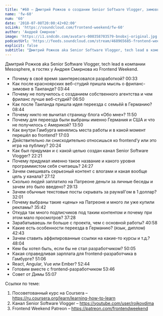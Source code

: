 ```yaml
---
title: "#60 – Дмитрий Рожков о создании Senior Software Vlogger, зимовке в Таиланде и жизни в Гамбурге"
name: 'fw-60'
num: '60'
date: '2018-07-08T20:00:42+02:00'
scLink: 'https://soundcloud.com/frontend-weekend/fw-60'
author: 'Андрей Смирнов'
image: 'https://i1.sndcdn.com/avatars-000358703579-bnobxj-original.jpg'
podcastUrl: 'https://feeds.soundcloud.com/stream/468965685-frontend-weekend-fw-60.m4a'
explicit: false
subtitle: "Дмитрий Рожков aka Senior Software Vlogger, tech lead в компании Mesosphere, в гостях у Андрея Смирнова из Frontend Weekend. "
---
```

Дмитрий Рожков aka Senior Software Vlogger, tech lead в компании Mesosphere, в гостях у Андрея Смирнова из Frontend Weekend. 

- Почему в своё время заинтересовался разработкой? <timecode>00:33</timecode>
- Как после красноярских веб-студий пришла мысль о фриланс-зимовке в Таиланде? <timecode>03:44</timecode>
- Почему не получилось с созданием собственного агентства и чем фриланс лучше веб-студий? <timecode>06:50</timecode>
- Как после Таиланда пришла идея переезда с семьёй в Германию? <timecode>08:44</timecode>
- Почему никто не вычитал страницу блога «Обо мне»? <timecode>11:50</timecode>
- Почему для переезда были выбраны именно Германия и США и что не получилось с Америкой? <timecode>13:50</timecode>
- Как внутри Гамбурга менялись места работы и в какой момент перешёл во frontend? <timecode>17:03</timecode>
- Действительно ли снисходительно относишься ко frontend’у или это игра на публику? <timecode>20:24</timecode>
- Как был придуман и с какой целью создан канал Senior Software Vlogger? <timecode>22:21</timecode>
- Почему придумал именно такое название и какого уровня программистом себя считаешь? <timecode>24:27</timecode>
- Зачем смешивать серьезный контент с влогами и какая вообще цель у канала? <timecode>27:12</timecode>
- Сколько людей заплатило на Патреоне деньги за личные беседы и зачем это было введено? <timecode>29:13</timecode>
- Зачем обычные текстовые посты скрывать за paywall’ом в 1 доллар? <timecode>32:01</timecode>
- Почему выбраны такие «цены» на Патреоне и много ли уже купили рекламы? <timecode>35:42</timecode>
- Откуда так много подписчиков под таким контентом и почему при этом мало просмотров? <timecode>37:28</timecode>
- Зарабатываешь ли больше с проекта, чем с основной работы? <timecode>40:58</timecode>
- Какие есть особенности переезда в Германию? (язык, диплом) <timecode>42:43</timecode>
- Зачем ставить аффилированные ссылки на какие-то курсы и т.д.? <timecode>48:04</timecode>
- Кем бы хотел быть, если бы не стал разработчиком? <timecode>50:05</timecode>
- Какая справедливая зарплата для frontend-разработчика в Гамбурге? <timecode>51:06</timecode>
- React, Angular, Vue или Ember? <timecode>52:44</timecode>
- Готовим вместе с frontend-разработчиком <timecode>53:46</timecode>
- Совет от Димы <timecode>55:07</timecode>

Ссылки по теме:
1) Посоветованный курс на Coursera – https://ru.coursera.org/learn/learning-how-to-learn
2) Канал Senior Software Vlogger – https://youtube.com/user/rojkovdima
3) Frontend Weekend Patreon – https://patreon.com/frontendweekend